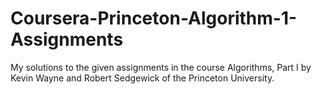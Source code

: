 # Coursera-Princeton-Algorithm-1-Assignments
My solutions to the given assignments in the course Algorithms, Part I by Kevin Wayne and Robert Sedgewick of the Princeton University.
